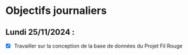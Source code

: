 # Objectifs journaliers

## Lundi 25/11/2024 :

- [X] Travailler sur la conception de la base de données du Projet Fil Rouge 